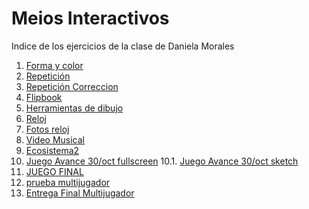 # Meios Interactivos
Indice de los ejercicios de la clase de Daniela Morales
1. [Forma y color](https://danielamoralesb.github.io/mediosInteractivos/01)
2. [Repetición](https://danielamoralesb.github.io/mediosInteractivos/02.1)
3. [Repetición Correccion](https://danielamoralesb.github.io/mediosInteractivos/02)
4. [Flipbook](https://danielamoralesb.github.io/mediosInteractivos/03)
5. [Herramientas de dibujo](https://danielamoralesb.github.io/mediosInteractivos/04)
6. [Reloj](https://danielamoralesb.github.io/mediosInteractivos/05)
7. [Fotos reloj](https://danielamoralesb.github.io/mediosInteractivos/05.Fotos.zip)
8. [Video Musical](https://danielamoralesb.github.io/mediosInteractivos/06) 
9. [Ecosistema2](https://danielamoralesb.github.io/mediosInteractivos/08)
10. [Juego Avance 30/oct fullscreen](https://editor.p5js.org/danielamorales/full/r1hDea5sm)
10.1. [Juego Avance 30/oct sketch](https://editor.p5js.org/danielamorales/sketches/r1hDea5sm)
11. [JUEGO FINAL](https://danielamoralesb.github.io/mediosInteractivos/vjuegofin)
12. [prueba multijugador](https://danielamoralesb.github.io/mediosInteractivos/prueba)
13. [Entrega Final Multijugador](https://danielamoralesb.github.io/mediosInteractivos/Entrega)
